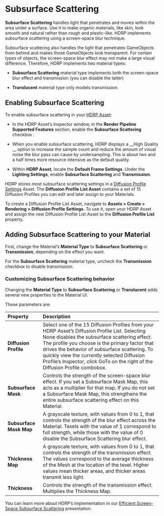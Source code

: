 # Subsurface Scattering

__Subsurface Scattering__ handles light that penetrates and moves within the area under a surface. Use it to make organic materials, like skin, look smooth and natural rather than rough and plastic-like. HDRP implements subsurface scattering using a screen-space blur technique.

Subsurface scattering also handles the light that penetrates GameObjects from behind and makes those GameObjects look transparent. For certain types of objects, the screen-space blur effect may not make a large visual difference. Therefore, HDRP implements two material types: 

* __Subsurface Scattering__ material type implements both the screen-space blur effect and transmission (you can disable the latter)

* __Translucent__ material type only models transmission.

## Enabling Subsurface Scattering

To enable subsurface scattering in your [HDRP Asset](HDRP-Asset.html):

* In the HDRP Asset’s Inspector window, in the __Render Pipeline Supported Features__ section, enable the __Subsurface Scattering__ checkbox .

* When you enable subsurface scattering, HDRP displays a __High Quality __ option to increase the sample count and reduce the amount of visual noise the blur pass can cause by undersampling. This is about two and a half times more resource intensive as the default quality.

* Within __HDRP Asset__, locate the __Default Frame Settings__. Under the __Lighting Settings__, enable __Subsurface Scattering__ and __Transmission__.

HDRP stores most subsurface scattering settings in a [Diffusion Profile Settings](Diffusion-Profile.html) Asset. The __Diffusion Profile List Asset__ contains a set of 15 Diffusion Profiles you can edit and later assign to your Materials.

To create a Diffusion Profile List Asset, navigate to __Assets > Create > Rendering > Diffusion Profile Settings__. To use it, open your HDRP Asset and assign the new Diffusion Profile List Asset to the __Diffusion Profile List__ property.

## Adding Subsurface Scattering to your Material

First, change the Material’s __Material Type__ to __Subsurface Scattering__ or __Transmission__, depending on the effect you want. 

For the __Subsurface Scattering__ material type, uncheck the __Transmission__ checkbox to disable transmission.

### Customizing Subsurface Scattering behavior 

Changing the __Material Type__ to __Subsurface Scattering__ or __Translucent__ adds several new properties to the Material UI.

These parameters are:

| Property| Description |
|:---|:---|
| **Diffusion Profile** | Select one of the 15 Diffusion Profiles from your HDRP Asset’s Diffusion Profile List. Selecting None disables the subsurface scattering effect. The profile you choose is the primary factor that drives the behavior of subsurface scattering. To quickly view the currently selected Diffusion Profile’s Inspector, click GoTo on the right of the Diffusion Profile combobox. |
| **Subsurface Mask** | Controls the strength of the screen-space blur effect. If you set a Subsurface Mask Map, this acts as a multiplier for that map. If you do not set a Subsurface Mask Map, this strengthens the entire subsurface scattering effect on this Material. |
| **Subsurface Mask Map** | A grayscale texture, with values from 0 to 1, that controls the strength of the blur effect across the Material. Texels with the value of 1 correspond to full strength, while those with the value of 0 disable the Subsurface Scattering blur effect.|
| **Thickness Map** | A grayscale texture, with values from 0 to 1, that controls the strength of the transmission effect. The values correspond to the average thickness of the Mesh at the location of the texel. Higher values mean thicker areas, and thicker areas transmit less light. |
| **Thickness** | Controls the strength of the transmission effect. Multiplies the Thickness Map. |



You can learn more about HDRP’s implementation in our [Efficient Screen-Space Subsurface Scattering](http://advances.realtimerendering.com/s2018/Efficient%20screen%20space%20subsurface%20scattering%20Siggraph%202018.pdf) presentation.
